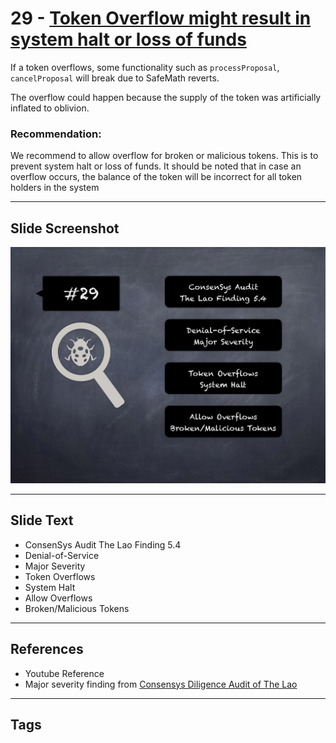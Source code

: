 
# 29 - [Token Overflow might result in system halt or loss of funds](./Token%20Overflow%20might%20result%20in%20system%20halt%20or%20loss%20of%20funds.md)

If a token overflows, some functionality such as `processProposal`, `cancelProposal` will break due to SafeMath reverts. 

The overflow could happen because the supply of the token was artificially inflated to oblivion.

### Recommendation:
We recommend to allow overflow for broken or malicious tokens. This is to prevent system halt or loss of funds. It should be noted that in case an overflow occurs, the balance of the token will be incorrect for all token holders in the system
___
## Slide Screenshot
![029.png](../../images/7.%20Audit%20Findings%20101/029.png)
___
## Slide Text
- ConsenSys Audit The Lao Finding 5.4
- Denial-of-Service
- Major Severity
- Token Overflows
- System Halt
- Allow Overflows
- Broken/Malicious Tokens
___
## References
- Youtube Reference
- Major severity finding from [Consensys Diligence Audit of The Lao](https://consensys.net/diligence/audits/2020/01/the-lao)
___
## Tags
